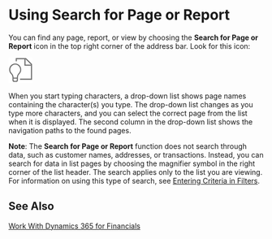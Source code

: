 <properties
	pageTitle="Using Search for Page or Report | Financials"
        description="learn how to use Search in Dynamics 365 for Financials."
        services="project-madeira"
        documentationCenter=""
        authors="SusanneWindfeldPedersen"
/>
<tags
    ms.service="project-madeira"
    ms.topic="article"
    ms.devlang="na"
    ms.tgt_pltfrm="na"
    ms.workload="na"
    ms.date="05/12/2016"
    ms.author="SusanneWindfeldPedersen" />

# Using Search for Page or Report
You can find any page, report, or view by choosing the **Search for Page or Report** icon in the top right corner of the address bar. Look for this icon:

![Search for Page or Report](media/ui-search/searchpageorreport.png "Search for Page or Report")

When you start typing characters, a drop-down list shows page names containing the character(s) you type. The drop-down list changes as you type more characters, and you can select the correct page from the list when it is displayed. The second column in the drop-down list shows the navigation paths to the found pages.

**Note**: The **Search for Page or Report** function does not search through data, such as customer names, addresses, or transactions. Instead, you can search for data in list pages by choosing the magnifier symbol in the right corner of the list header. The search applies only to the list you are viewing. For information on using this type of search, see [Entering Criteria in Filters](ui-enter-criteria-filters.md).

## See Also
[Work With Dynamics 365 for Financials](ui-work-product.md)
